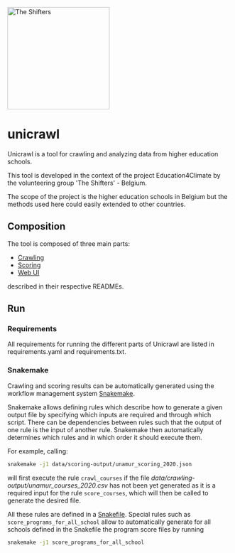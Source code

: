 <a href="https://theshiftproject.org/equipe/#benevoles"><img src="https://theshiftproject.org/wp-content/uploads/2017/10/SHIFTERS-TSP-L500PX-BLANC.png" alt="The Shifters" width="230px"></a>
# unicrawl

Unicrawl is a tool for crawling and analyzing data from higher education schools.

This tool is developed in the context of the project Education4Climate by the volunteering
group 'The Shifters' - Belgium.

The scope of the project is the higher education schools in Belgium but the methods used here could easily 
extended to other countries.

## Composition

The tool is composed of three main parts:
- [Crawling](src/crawl/README.md)
- [Scoring](src/score/README.md)
- [Web UI](src/web-ui/README.md)

described in their respective READMEs.
  
## Run

### Requirements

All requirements for running the different parts of Unicrawl are listed in requirements.yaml
and requirements.txt.

### Snakemake

Crawling and scoring results can be automatically generated using 
the workflow management system [Snakemake](https://snakemake.readthedocs.io/en/stable/index.html).

Snakemake allows defining rules which describe how to generate a given output file by specifying
which inputs are required and through which script. There can be dependencies between rules such that
the output of one rule is the input of another rule. Snakemake then automatically determines which rules
and in which order it should execute them.

For example, calling:

```bash
snakemake -j1 data/scoring-output/unamur_scoring_2020.json
```

will first execute the rule ```crawl_courses``` if the file *data/crawling-output/unamur_courses_2020.csv* has not been 
yet generated as it is a required input for the rule ```score_courses```, which will then be called to generate
the desired file.

All these rules are defined in a [Snakefile](Snakefile). Special rules such
as ```score_programs_for_all_school``` allow to automatically generate for all schools defined in the Snakefile
the program score files by running

```bash
snakemake -j1 score_programs_for_all_school
```

